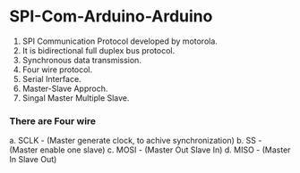 # SPI-Com-Arduino-Arduino

1. SPI Communication Protocol developed by motorola.
2. It is bidirectional full duplex bus protocol.
3. Synchronous data transmission.
4. Four wire protocol.
5. Serial Interface.
6. Master-Slave Approch.
7. Singal Master Multiple Slave.

### There are Four wire 

  a. SCLK - (Master generate clock, to achive synchronization)
  b. SS   - (Master enable one slave)
  c. MOSI - (Master Out Slave In) 
  d. MISO - (Master In Slave Out)
